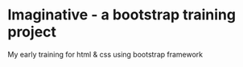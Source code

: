 # Imaginative - a bootstrap training project
My early training for html & css using bootstrap framework

